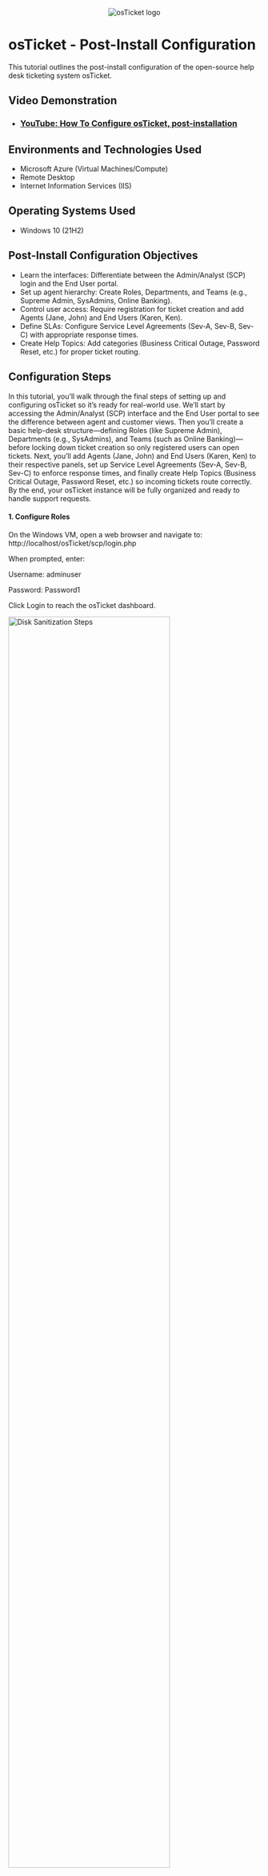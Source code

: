 <p align="center">
<img src="https://i.imgur.com/Clzj7Xs.png" alt="osTicket logo"/>
</p>

<h1>osTicket - Post-Install Configuration</h1>
This tutorial outlines the post-install configuration of the open-source help desk ticketing system osTicket.<br />


<h2>Video Demonstration</h2>

- ### [YouTube: How To Configure osTicket, post-installation](https://www.youtube.com)

<h2>Environments and Technologies Used</h2>

- Microsoft Azure (Virtual Machines/Compute)
- Remote Desktop
- Internet Information Services (IIS)

<h2>Operating Systems Used </h2>

- Windows 10</b> (21H2)

<h2>Post-Install Configuration Objectives</h2>

- Learn the interfaces: Differentiate between the Admin/Analyst (SCP) login and the End User portal.
- Set up agent hierarchy: Create Roles, Departments, and Teams (e.g., Supreme Admin, SysAdmins, Online Banking).
- Control user access: Require registration for ticket creation and add Agents (Jane, John) and End Users (Karen, Ken).
- Define SLAs: Configure Service Level Agreements (Sev-A, Sev-B, Sev-C) with appropriate response times.
- Create Help Topics: Add categories (Business Critical Outage, Password Reset, etc.) for proper ticket routing.

<h2>Configuration Steps</h2>
<p>
In this tutorial, you’ll walk through the final steps of setting up and configuring osTicket so it’s ready for real-world use. We’ll start by accessing the Admin/Analyst (SCP) interface and the End User portal to see the difference between agent and customer views. Then you’ll create a basic help-desk structure—defining Roles (like Supreme Admin), Departments (e.g., SysAdmins), and Teams (such as Online Banking)—before locking down ticket creation so only registered users can open tickets. Next, you’ll add Agents (Jane, John) and End Users (Karen, Ken) to their respective panels, set up Service Level Agreements (Sev-A, Sev-B, Sev-C) to enforce response times, and finally create Help Topics (Business Critical Outage, Password Reset, etc.) so incoming tickets route correctly. By the end, your osTicket instance will be fully organized and ready to handle support requests.
</p>
<h4>1. Configure Roles</h4>
<p>
On the Windows VM, open a web browser and navigate to: http://localhost/osTicket/scp/login.php 


When prompted, enter:

Username: adminuser

Password: Password1

Click Login to reach the osTicket dashboard.
</p>
<p>
<img src="https://i.imgur.com/emBscJG.jpeg" height="80%" width="80%" alt="Disk Sanitization Steps"/>
</p>
<p>
Lorem ipsum dolor sit amet, consectetur adipiscing elit, sed do eiusmod tempor incididunt ut labore et dolore magna aliqua. Ut enim ad minim veniam, quis nostrud exercitation ullamco laboris nisi ut aliquip ex ea commodo consequat. Duis aute irure dolor in reprehenderit in voluptate velit esse cillum dolore eu fugiat nulla pariatur.
</p>
<br />

<p>
<img src="https://i.imgur.com/DJmEXEB.png" height="80%" width="80%" alt="Disk Sanitization Steps"/>
</p>
<p>
Lorem ipsum dolor sit amet, consectetur adipiscing elit, sed do eiusmod tempor incididunt ut labore et dolore magna aliqua. Ut enim ad minim veniam, quis nostrud exercitation ullamco laboris nisi ut aliquip ex ea commodo consequat. Duis aute irure dolor in reprehenderit in voluptate velit esse cillum dolore eu fugiat nulla pariatur.
</p>
<br />

<p>
<img src="https://i.imgur.com/DJmEXEB.png" height="80%" width="80%" alt="Disk Sanitization Steps"/>
</p>
<p>
Lorem ipsum dolor sit amet, consectetur adipiscing elit, sed do eiusmod tempor incididunt ut labore et dolore magna aliqua. Ut enim ad minim veniam, quis nostrud exercitation ullamco laboris nisi ut aliquip ex ea commodo consequat. Duis aute irure dolor in reprehenderit in voluptate velit esse cillum dolore eu fugiat nulla pariatur.
</p>
<br />
